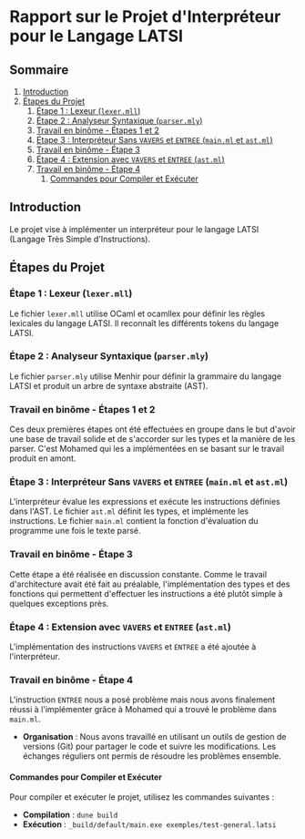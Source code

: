 # Rapport sur le Projet d'Interpréteur pour le Langage LATSI <!-- omit in toc -->

## Sommaire <!-- omit in toc -->

1. [Introduction](#introduction)
2. [Étapes du Projet](#étapes-du-projet)
   1. [Étape 1 : Lexeur (`lexer.mll`)](#étape-1--lexeur-lexermll)
   2. [Étape 2 : Analyseur Syntaxique (`parser.mly`)](#étape-2--analyseur-syntaxique-parsermly)
   3. [Travail en binôme - Étapes 1 et 2](#travail-en-binôme---étapes-1-et-2)
   4. [Étape 3 : Interpréteur Sans `VAVERS` et `ENTREE` (`main.ml` et `ast.ml`)](#étape-3--interpréteur-sans-vavers-et-entree-mainml-et-astml)
   5. [Travail en binôme - Étape 3](#travail-en-binôme---étape-3)
   6. [Étape 4 : Extension avec `VAVERS` et `ENTREE` (`ast.ml`)](#étape-4--extension-avec-vavers-et-entree-astml)
   7. [Travail en binôme - Étape 4](#travail-en-binôme---étape-4)
      1. [Commandes pour Compiler et Exécuter](#commandes-pour-compiler-et-exécuter)

## Introduction

Le projet vise à implémenter un interpréteur pour le langage LATSI (Langage Très Simple d'Instructions).

## Étapes du Projet

### Étape 1 : Lexeur (`lexer.mll`)

Le fichier `lexer.mll` utilise OCaml et ocamllex pour définir les règles lexicales du langage LATSI. Il reconnaît les différents tokens du langage LATSI.

### Étape 2 : Analyseur Syntaxique (`parser.mly`)

Le fichier `parser.mly` utilise Menhir pour définir la grammaire du langage LATSI et produit un arbre de syntaxe abstraite (AST).

### Travail en binôme - Étapes 1 et 2

Ces deux premières étapes ont été effectuées en groupe dans le but d'avoir une base de travail solide et de s'accorder sur les types et la manière de les parser. C'est Mohamed qui les a implémentées en se basant sur le travail produit en amont.

### Étape 3 : Interpréteur Sans `VAVERS` et `ENTREE` (`main.ml` et `ast.ml`)

L'interpréteur évalue les expressions et exécute les instructions définies dans l'AST. Le fichier `ast.ml` définit les types, et implémente les instructions. Le fichier `main.ml` contient la fonction d'évaluation du programme une fois le texte parsé.

### Travail en binôme - Étape 3

Cette étape a été réalisée en discussion constante. Comme le travail d'architecture avait été fait au préalable, l'implémentation des types et des fonctions qui permettent d'effectuer les instructions a été plutôt simple à quelques exceptions près.

### Étape 4 : Extension avec `VAVERS` et `ENTREE` (`ast.ml`)

L'implémentation des instructions `VAVERS` et `ENTREE` a été ajoutée à l'interpréteur.

### Travail en binôme - Étape 4

L'instruction `ENTREE` nous a posé problème mais nous avons finalement réussi à l'implémenter grâce à Mohamed qui a trouvé le problème dans `main.ml`.

- **Organisation** : Nous avons travaillé en utilisant un outils de gestion de versions (Git) pour partager le code et suivre les modifications. Les échanges réguliers ont permis de résoudre les problèmes ensemble.

#### Commandes pour Compiler et Exécuter

Pour compiler et exécuter le projet, utilisez les commandes suivantes :

- **Compilation** : `dune build`
- **Exécution** : `_build/default/main.exe exemples/test-general.latsi`
